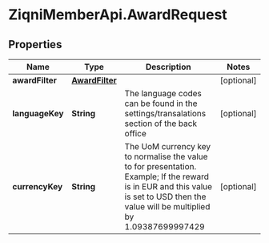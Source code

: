 # ZiqniMemberApi.AwardRequest

## Properties

Name | Type | Description | Notes
------------ | ------------- | ------------- | -------------
**awardFilter** | [**AwardFilter**](AwardFilter.md) |  | [optional] 
**languageKey** | **String** | The language codes can be found in the settings/transalations section of the back office | [optional] 
**currencyKey** | **String** | The UoM currency key to normalise the value to for presentation. Example; If the reward is in EUR and this value is set to USD then the value will be multiplied by 1.09387699997429 | [optional] 


